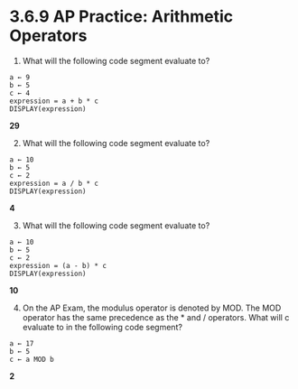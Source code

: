 # 3.6.9 AP Practice: Arithmetic Operators

1. What will the following code segment evaluate to?

```
a ← 9
b ← 5
c ← 4
expression = a + b * c
DISPLAY(expression)
```

**29**

2. What will the following code segment evaluate to?

```
a ← 10
b ← 5
c ← 2
expression = a / b * c
DISPLAY(expression)
```

**4**

3. What will the following code segment evaluate to?

```
a ← 10
b ← 5
c ← 2
expression = (a - b) * c
DISPLAY(expression)
```

**10**

4. On the AP Exam, the modulus operator is denoted by MOD. The MOD operator has the same precedence as the * and / operators. What will c evaluate to in the following code segment?

```
a ← 17
b ← 5
c ← a MOD b
```

**2**